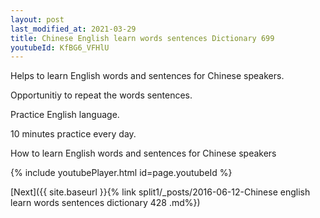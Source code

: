 ```yaml
---
layout: post
last_modified_at: 2021-03-29
title: Chinese English learn words sentences Dictionary 699 
youtubeId: KfBG6_VFHlU
---
```

 
 
Helps to learn English words and sentences for Chinese speakers.

Opportunitiy to repeat the words sentences. 

Practice English language. 
 
10 minutes practice every day. 
 
How to learn English words and sentences for Chinese speakers 
 
{% include youtubePlayer.html id=page.youtubeId %}
 
 
[Next]({{ site.baseurl }}{% link  split1/_posts/2016-06-12-Chinese english learn words sentences dictionary 428 .md%})
 
